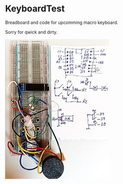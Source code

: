 # KeyboardTest

Breadboard and code for upcomming macro keyboard.     

Sorry for qwick and dirty.

<img src="SCH-BB.jpg" width=66% height=66%>